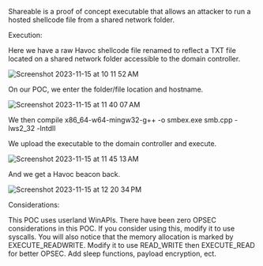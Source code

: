 Shareable is a proof of concept executable that allows an attacker to run a hosted shellcode file from a shared network folder. 

Execution:

Here we have a raw Havoc shellcode file renamed to reflect a TXT file located on a shared network folder accessible to the domain controller.

![Screenshot 2023-11-15 at 10 11 52 AM](https://github.com/assume-breach/Home-Grown-Red-Team/assets/76174163/7610bd6a-36bd-4ada-8731-afffbad4bd20)

On our POC, we enter the folder/file location and hostname.

![Screenshot 2023-11-15 at 11 40 07 AM](https://github.com/assume-breach/Home-Grown-Red-Team/assets/76174163/21e8deb3-08d4-42f0-b547-aaeeb3a93aa6)

We then compile x86_64-w64-mingw32-g++ -o smbex.exe smb.cpp -lws2_32 -lntdll

We upload the executable to the domain controller and execute.

![Screenshot 2023-11-15 at 11 45 13 AM](https://github.com/assume-breach/Home-Grown-Red-Team/assets/76174163/6ccbe5ff-44da-462f-9718-da6bc3c0d26f)

And we get a Havoc beacon back. 

![Screenshot 2023-11-15 at 12 20 34 PM](https://github.com/assume-breach/Home-Grown-Red-Team/assets/76174163/e9bb32ce-c62f-4061-9e71-f07e41d788b7)

Considerations:

This POC uses userland WinAPIs. There have been zero OPSEC considerations in this POC. If you consider using this, modify it to use syscalls. You will also notice that the memory allocation is marked by EXECUTE_READWRITE. Modify it to use READ_WRITE then EXECUTE_READ for better OPSEC. Add sleep functions, payload encryption, ect. 
